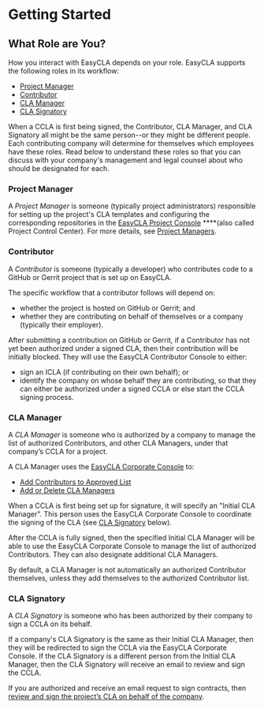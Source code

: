 # Getting Started

## What Role are You? <a id="what-role-are-you"></a>

How you interact with EasyCLA depends on your role. EasyCLA supports the following roles in its workflow:

* [Project Manager](./#project-manager)
* [Contributor](./#contributor)
* [CLA Manager](./#cla-manager)
* [CLA Signatory](./#cla-signatory)

When a CCLA is first being signed, the Contributor, CLA Manager, and CLA Signatory all might be the same person--or they might be different people. Each contributing company will determine for themselves which employees have these roles. Read below to understand these roles so that you can discuss with your company's management and legal counsel about who should be designated for each.

### Project Manager <a id="project-manager"></a>

A _Project Manager_ is someone \(typically project administrators\) responsible for setting up the project's CLA templates and configuring the corresponding repositories in the [EasyCLA Project Console](https://projectadmin.lfx.linuxfoundation.org/) ****\(also called Project Control Center\). For more details, see [Project Managers](../project-managers/).

### Contributor <a id="contributor"></a>

A _Contributor_ is someone \(typically a developer\) who contributes code to a GitHub or Gerrit project that is set up on EasyCLA.

The specific workflow that a contributor follows will depend on:

* whether the project is hosted on GitHub or Gerrit; and
* whether they are contributing on behalf of themselves or a company \(typically their employer\). 

After submitting a contribution on GitHub or Gerrit, if a Contributor has not yet been authorized under a signed CLA, then their contribution will be initially blocked. They will use the EasyCLA Contributor Console to either:

* sign an ICLA \(if contributing on their own behalf\); or
* identify the company on whose behalf they are contributing, so that they can either be authorized under a signed CCLA or else start the CCLA signing process.

### CLA Manager

A _CLA Manager_ is someone who is authorized by a company to manage the list of authorized Contributors, and other CLA Managers, under that company’s CCLA for a project.

A CLA Manager uses the [EasyCLA Corporate Console](https://organization.lfx.linuxfoundation.org/company/dashboard) to:

* [Add Contributors to Approved List](../corporate-cla-managers/approve-and-manage-contributors.md)
* [Add or Delete CLA Managers](../corporate-cla-managers/add-or-delete-cla-managers.md)

When a CCLA is first being set up for signature, it will specify an "Initial CLA Manager". This person uses the EasyCLA Corporate Console to coordinate the signing of the CLA \(see [CLA Signatory](./#cla-signatory) below\).

After the CCLA is fully signed, then the specified Initial CLA Manager will be able to use the EasyCLA Corporate Console to manage the list of authorized Contributors. They can also designate additional CLA Managers.

By default, a CLA Manager is not automatically an authorized Contributor themselves, unless they add themselves to the authorized Contributor list.

### CLA Signatory <a id="cla-signatory"></a>

A _CLA Signatory_ is someone who has been authorized by their company to sign a CCLA on its behalf.

If a company's CLA Signatory is the same as their Initial CLA Manager, then they will be redirected to sign the CCLA via the EasyCLA Corporate Console. If the CLA Signatory is a different person from the Initial CLA Manager, then the CLA Signatory will receive an email to review and sign the CCLA.

If you are authorized and receive an email request to sign contracts, then [review and sign the project’s CLA on behalf of the company](../corporate-cla-signatories/review-and-sign-a-corporate-cla-by-request.md).

